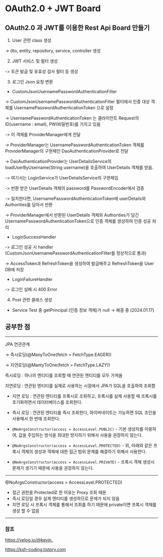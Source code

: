 # OAuth2.0 + JWT Board

## OAuth2.0 과 JWT를 이용한 Rest Api Board 만들기

1. User 관련 class 생성

→ dto, entity, repository, service, controller 생성

2. JWT 서비스 및 필터 생성

-> 토큰 발급 및 유효성 검사 필터 등 생성

3. 로그인 Json 요청 변환

- CustomJsonUsernamePasswordAuthenticationFilter

-> CustomJsonUsernamePasswordAuthenticationFilter 필터에서 인증 대상 객체를 UsernamePasswordAuthenticationToken 으로 설정

-> UsernamePasswordAuthenticationToken 는 클라이언트 Request의 ID(username : email), PW(비밀번호)를 가지고 있음

-> 이 객체를 ProviderManager에게 전달

-> ProviderManager는 UsernamePasswordAuthenticationToken 객체를 ProviderManager의 구현체인 DaoAuthenticationProvider로 전달

-> DaoAuthenticationProvider는 UserDetailsService의 loadUserByUsername(String username)을 호출하여 UserDetails 객체를 받음.

-> 여기서는 LoginService가 UserDetailsService의 구현체임

-> 반환 받은 UserDetails 객체의 password를 PasswordEncoder에서 검증

-> 일치한다면, UsernamePasswordAuthenticationToken에 userDetails와 Authorities를 담아서 반환

-> ProviderManager에서 반환된 UserDetails 객체와 Authorities가 담긴 UsernamePasswordAuthenticationToken으로 인증 객체를 생성하여 인증 성공 처리


- LoginSuccessHandler

-> 로그인 성공 시 handler (CustomJsonUsernamePasswordAuthenticationFilter를 정상적으로 통과)

-> AccessToken과 RefreshToken을 생성하여 발급해주고 RefreshToken을 User DB에 저장

- LoginFailureHandler

-> 로그인 실패 시 400 Error

4. Post 관련 클래스 생성

- Service Test 중 getPrincipal (인증 정보 객체)가 null -> 해결 중 (2024.01.17)

## 공부한 점

---

JPA 연관관계 

→ 즉시로딩(@ManyToOne(fetch = FetchType.EAGER))

→ 지연로딩(@MantyToOne(fetch = FetchType.LAZY))

즉시로딩 : 하나의 엔티티를 조회할 때 연관된 엔티티를 모두 가져옴

지연로딩 : 연관된 엔티티를 실제로 사용하는 시점에서 JPA가 SQL을 호출하여 조회함

- 지연 로딩 : 연관된 엔티티를 프록시로 조회하고, 프록시를 실제 사용할 때 프록시를 초기화하면서 데이터베이스를 조회한다.

- 즉시 로딩 : 연관된 엔티티를 즉시 조회한다, 하이버네이트는 가능하면 SQL 조인을 사용해서 한 번에 조회한다.


- `@NoArgsConstructor(access = AccessLevel.PUBLIC)` - 기본 생성자를 이용하여, 값을 주입하는 방식을 최대한 방지하기 위해서 사용을 권장하지 않는다.
 
- `@NoArgsConstructor(access = AccessLevel.PROTECTED)` - 위, 아래와 같은 프록시 객체의 생성과 객체에 대한 접근 범위 문제를 해결하기 위해서 사용한다.

- `@NoArgsConstructor(access = AccessLevel.PRIVATE)` - 프록시 객체 생성시 문제가 생기기 때문에 사용을 권장하지 않는다.

---

@NoArgsConstructor(access = AccessLevel.PROTECTED)

- 접근 권한을 Protected로 한 이유는 Proxy 조회 때문
- 즉시 로딩일 경우 실제 엔티티를 생성하므로 문제가 되지 않음
- 지연 로딩 시 프록시 객체를 통해서 조회를 하기 때문에 private이면 프록시 객체를 생성 할 수 없음

---

### 참조
https://velog.io/@kevin_

https://ksh-coding.tistory.com